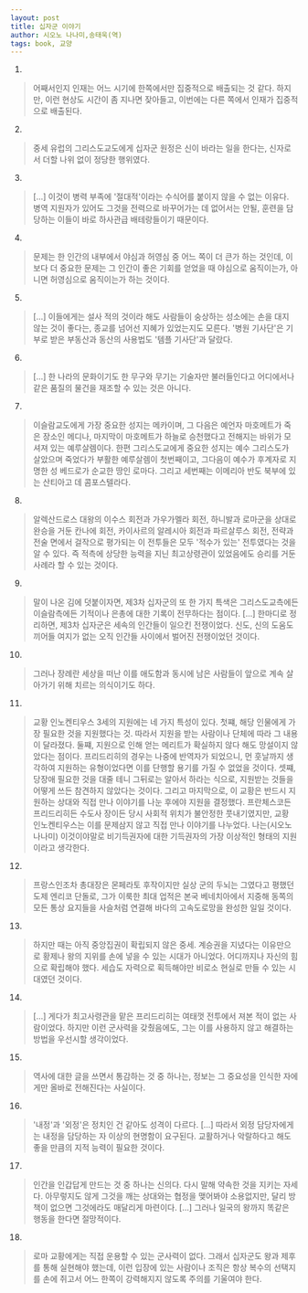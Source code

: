 ```yaml
---
layout: post
title: 십자군 이야기
author: 시오노 나나미,송태욱(역)
tags: book, 교양
---
```


1. 
> 어째서인지 인재는 어느 시기에 한쪽에서만 집중적으로 배출되는 것 같다. 하지만, 이런 현상도 시간이 좀 지나면 잦아들고, 이번에는 다른 쪽에서 인재가 집중적으로 배출된다.
 
2. 
> 중세 유럽의 그리스도교도에게 십자군 원정은 신이 바라는 일을 한다는, 신자로서 더할 나위 없이 정당한 행위였다.
 
3. 
> [...] 이것이 병력 부족에 '절대적'이라는 수식어를 붙이지 않을 수 없는 이유다. 병역 지원자가 있어도 그것을 전력으로 바꾸어가는 데 없어서는 안될, 훈련을 담당하는 이들이 바로 하사관급 배테랑들이기 때문이다.
 
4. 
> 문제는 한 인간의 내부에서 야심과 허영심 중 어느 쪽이 더 큰가 하는 것인데, 이보다 더 중요한 문제는 그 인간이 좋은 기회를 얻었을 때 야심으로 움직이는가, 아니면 허영심으로 움직이는가 하는 것이다.

5. 
> [...] 이들에게는 설사 적의 것이라 해도 사람들이 숭상하는 성소에는 손을 대지 않는 것이 좋다는, 종교를 넘어선 지혜가 있었는지도 모른다. '병원 기사단'은 기부로 받은 부동산과 동산의 사용법도 '템플 기사단'과 달랐다.
 
6. 
> [...] 한 나라의 문화이기도 한 무구와 무기는 기술자만 불러들인다고 어디에서나 같은 품질의 물건을 재조할 수 있는 것은 아니다.
 
7. 
> 이슬람교도에게 가장 중요한 성지는 메카이며, 그 다음은 예언자 마호메트가 죽은 장소인 메디나, 마지막이 마호메트가 하늘로 승천했다고 전해지는 바위가 모셔져 있는 예루살렘이다. 한편 그리스도교에게 중요한 성지는 예수 그리스도가 살았으며 죽었다가 부활한 예루살렘이 첫번째이고, 그다음이 예수가 후계자로 지명한 성 베드로가 순교한 땅인 로마다. 그리고 세번째는 이메리아 반도 북부에 있는 산티아고 데 콤포스텔라다.
 
8. 
> 알렉산드로스 대왕의 이수스 회전과 가우가멜라 회전, 하니발과 로마군을 상대로 완승을 거둔 칸나에 회전, 카이사르의 알레시아 회전과 파르살루스 회전, 전략과 전술 면에서 걸작으로 평가되는 이 전투들은 모두 '적수가 있는' 전투였다는 것을 알 수 있다. 즉 적측에 상당한 능력을 지닌 최고상령관이 있었음에도 승리를 거둔 사례라 할 수 있는 것이다.
 
9. 
> 말이 나온 김에 덧붙이자면,  제3차 십자군의 또 한 가지 특색은 그리스도교측에든 이슬람측에든 기적이나 은총에 대한 기록이 전무하다는 점이다. [...] 한마디로 정리하면, 제3차 십자군은 세속의 인간들이 일으킨 전쟁이었다. 신도, 신의 도움도 끼어들 여지가 없는 오직 인간들 사이에서 벌어진 전쟁이었던 것이다.
 
10. 
> 그러나 장례란 세상을 떠난 이를 애도함과 동시에 남은 사람들이 앞으로 계속 살아가기 위해 치르는 의식이기도 하다.
 
11. 
> 교황 인노켄티우스 3세의 지원에는 네 가지 특성이 있다. 첫쨰, 해당 인물에게 가장 필요한 것을 지원했다는 것. 따라서 지원을 받는 사람이나 단체에 따라 그 내용이 달라졌다. 둘쨰, 지원으로 인해 얻는 메리트가 확실하지 않다 해도 망설이지 않았다는 점이다. 프리드리히의 경우는 나중에 반역자가 되었으니, 먼 훗날까지 생각하여 지원하는 유형이었다면 이를 단행할 용기를 가질 수 없었을 것이다. 셋쨰, 당장애 필요한 것을 대줄 테니 그뒤로는 알아서 하라는 식으로, 지원받는 것들을 어떻게 쓰든 참견하지 않았다는 것이다. 그리고 마지막으로, 이 교황은 반드시 지원하는 상대와 직접 만나 이야기를 나눈 후에야 지원을 결정했다. 프란체스코든 프리드리히든 수도사 장이든 당시 사회적 위치가 불안정한 풋내기였지만, 교황 인노켄티우스는 이를 문제삼지 않고 직접 만나 이야기를 나누었다. 나는(시오노 나나미) 이것이야말로 비기득권자에 대한 기득권자의 가장 이상적인 형태의 지원이라고 생각한다.
 
12. 
> 프랑스인조차 총대장은 몬페라토 후작이지만 실상 군의 두뇌는 그였다고 평했던 도제 엔리코 단돌로, 그가 이룩한 최대 업적은 본국 베네치아에서 지중해 동쪽의 모든 통상 요지들을 사슬처럼 연결해 바다의 고속도로망을 완성한 일일 것이다.
 
13. 
> 하지만 때는 아직 중앙집권이 확립되지 않은 중세. 계승권을 지녔다는 이유만으로 황제나 왕의 지위를 손에 넣을 수 있는 시대가 아니었다. 어디까지나 자신의 힘으로 확립해야 했다. 세습도 자력으로 획득해야만 비로소 현실로 만들 수 있는 시대였던 것이다.
 
14. 
> [...] 게다가 최고사령관을 맡은 프리드리히는 여태껏 전투에서 져본 적이 없는 사람이었다. 하지만 이런 군사력을 갖췄음에도, 그는 이를 사용하지 않고 해결하는 방법을 우선시할 생각이었다.
 
15. 
> 역사에 대한 글을 쓰면서 통감하는 것 중 하나는, 정보는 그 중요성을 인식한 자에게만 올바로 전해진다는 사실이다.
 
16. 
> '내정'과 '외정'은 정치인 건 같아도 성격이 다르다. [...] 따라서 외정 담당자에게는 내정을 담당하는 자 이상의 현명함이 요구된다. 교활하거나 악랄하다고 해도 좋을 만큼의 지적 능력이 필요한 것이다.
 
17. 
> 인간을 인갑답게 만드는 것 중 하나는 신의다. 다시 말해 약속한 것을 지키는 자세다. 아무렇지도 않게 그것을 깨는 상대와는 협정을 맺어봐야 소용없지만, 달리 방책이 없으면 그것에라도 매달리게 마련이다. [...] 그러나 일국의 왕까지 똑같은 행동을 한다면 절망적이다.
 
18. 
> 로마 교황에게는 직접 운용할 수 있는 군사력이 없다. 그래서 십자군도 왕과 제후를 통해 실현해야 했는데, 이런 입장에 있는 사람이나 조직은 항상 복수의 선택지를 손에 쥐고서 어느 한쪽이 강력해지지 않도록 주의를 기울여야 한다.